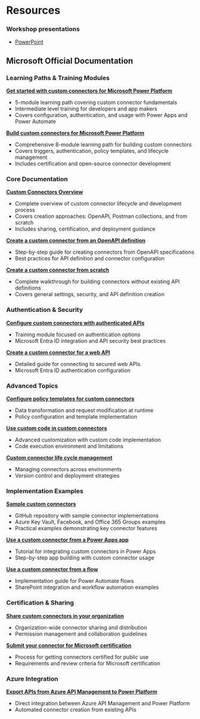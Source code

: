 # Resources

### Workshop presentations

- [PowerPoint](https://raw.githubusercontent.commicrosoft/ppcc25-cc-masterclass/blob/main/docs/presentations/PPCC%20-%20Custom%20Connector%20Masterclass.pdf)

## Microsoft Official Documentation

### Learning Paths & Training Modules

**[Get started with custom connectors for Microsoft Power Platform](https://learn.microsoft.com/training/paths/get-started-custom-connectors-microsoft-power-platform/)**

- 5-module learning path covering custom connector fundamentals
- Intermediate level training for developers and app makers
- Covers configuration, authentication, and usage with Power Apps and Power Automate

**[Build custom connectors for Microsoft Power Platform](https://learn.microsoft.com/training/paths/build-custom-connectors/)**

- Comprehensive 8-module learning path for building custom connectors
- Covers triggers, authentication, policy templates, and lifecycle management
- Includes certification and open-source connector development

### Core Documentation

**[Custom Connectors Overview](https://learn.microsoft.com/connectors/custom-connectors/)**

- Complete overview of custom connector lifecycle and development process
- Covers creation approaches: OpenAPI, Postman collections, and from scratch
- Includes sharing, certification, and deployment guidance

**[Create a custom connector from an OpenAPI definition](https://learn.microsoft.com/connectors/custom-connectors/define-openapi-definition)**

- Step-by-step guide for creating connectors from OpenAPI specifications
- Best practices for API definition and connector configuration

**[Create a custom connector from scratch](https://learn.microsoft.com/connectors/custom-connectors/define-blank)**

- Complete walkthrough for building connectors without existing API definitions
- Covers general settings, security, and API definition creation

### Authentication & Security

**[Configure custom connectors with authenticated APIs](https://learn.microsoft.com/training/modules/configure-custom-connectors-api/)**

- Training module focused on authentication options
- Microsoft Entra ID integration and API security best practices

**[Create a custom connector for a web API](https://learn.microsoft.com/connectors/custom-connectors/create-web-api-connector)**

- Detailed guide for connecting to secured web APIs
- Microsoft Entra ID authentication configuration

### Advanced Topics

**[Configure policy templates for custom connectors](https://learn.microsoft.com/training/modules/policy-templates-custom-connectors/)**

- Data transformation and request modification at runtime
- Policy configuration and template implementation

**[Use custom code in custom connectors](https://learn.microsoft.com/connectors/custom-connectors/write-code)**

- Advanced customization with custom code implementation
- Code execution environment and limitations

**[Custom connector life cycle management](https://learn.microsoft.com/training/modules/custom-connector-lifecycle-management/)**

- Managing connectors across environments
- Version control and deployment strategies

### Implementation Examples

**[Sample custom connectors](https://learn.microsoft.com/connectors/custom-connectors/samples)**

- GitHub repository with sample connector implementations
- Azure Key Vault, Facebook, and Office 365 Groups examples
- Practical examples demonstrating key connector features

**[Use a custom connector from a Power Apps app](https://learn.microsoft.com/connectors/custom-connectors/use-custom-connector-powerapps)**

- Tutorial for integrating custom connectors in Power Apps
- Step-by-step app building with custom connector usage

**[Use a custom connector from a flow](https://learn.microsoft.com/connectors/custom-connectors/use-custom-connector-flow)**

- Implementation guide for Power Automate flows
- SharePoint integration and workflow automation examples

### Certification & Sharing

**[Share custom connectors in your organization](https://learn.microsoft.com/connectors/custom-connectors/share)**

- Organization-wide connector sharing and distribution
- Permission management and collaboration guidelines

**[Submit your connector for Microsoft certification](https://learn.microsoft.com/connectors/custom-connectors/submit-certification)**

- Process for getting connectors certified for public use
- Requirements and review criteria for Microsoft certification

### Azure Integration

**[Export APIs from Azure API Management to Power Platform](https://learn.microsoft.com/azure/api-management/export-api-power-platform)**

- Direct integration between Azure API Management and Power Platform
- Automated connector creation from existing APIs
